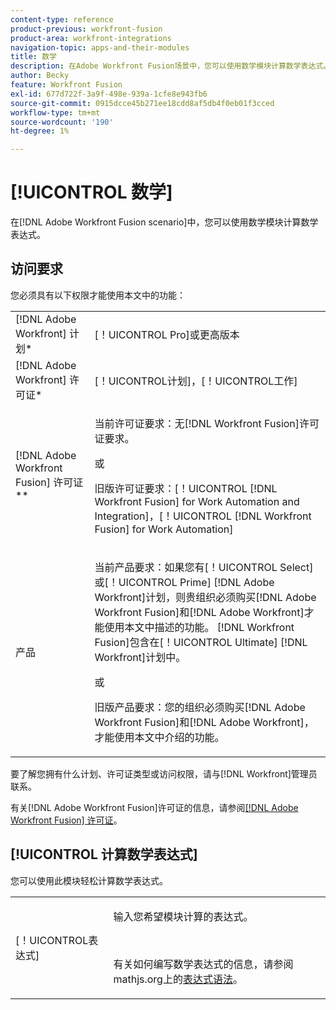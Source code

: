 ```yaml
---
content-type: reference
product-previous: workfront-fusion
product-area: workfront-integrations
navigation-topic: apps-and-their-modules
title: 数学
description: 在Adobe Workfront Fusion场景中，您可以使用数学模块计算数学表达式。
author: Becky
feature: Workfront Fusion
exl-id: 677d722f-3a9f-498e-939a-1cfe8e943fb6
source-git-commit: 0915dcce45b271ee18cdd8af5db4f0eb01f3cced
workflow-type: tm+mt
source-wordcount: '190'
ht-degree: 1%

---
```


# [!UICONTROL 数学]

在[!DNL Adobe Workfront Fusion scenario]中，您可以使用数学模块计算数学表达式。

## 访问要求

您必须具有以下权限才能使用本文中的功能：

<table style="table-layout:auto"> 
 <col> 
 <col> 
 <tbody> 
  <tr> 
   <td role="rowheader">[!DNL Adobe Workfront] 计划*</td>
  <td> <p>[！UICONTROL Pro]或更高版本</p> </td>
  </tr> 
  <tr data-mc-conditions=""> 
   <td role="rowheader">[!DNL Adobe Workfront] 许可证*</td>
   <td> <p>[！UICONTROL计划]，[！UICONTROL工作]</p> </td> 
  </tr> 
  <tr> 
   <td role="rowheader">[!DNL Adobe Workfront Fusion] 许可证**</td> 
   <td>
   <p>当前许可证要求：无[!DNL Workfront Fusion]许可证要求。</p>
   <p>或</p>
   <p>旧版许可证要求：[！UICONTROL [!DNL Workfront Fusion] for Work Automation and Integration]，[！UICONTROL [!DNL Workfront Fusion] for Work Automation]</p>
   </td> 
  </tr> 
  <tr> 
   <td role="rowheader">产品</td> 
   <td>
   <p>当前产品要求：如果您有[！UICONTROL Select]或[！UICONTROL Prime] [!DNL Adobe Workfront]计划，则贵组织必须购买[!DNL Adobe Workfront Fusion]和[!DNL Adobe Workfront]才能使用本文中描述的功能。 [!DNL Workfront Fusion]包含在[！UICONTROL Ultimate] [!DNL Workfront]计划中。</p>
   <p>或</p>
   <p>旧版产品要求：您的组织必须购买[!DNL Adobe Workfront Fusion]和[!DNL Adobe Workfront]，才能使用本文中介绍的功能。</p>
   </td> 
  </tr> 
 </tbody> 
</table>

要了解您拥有什么计划、许可证类型或访问权限，请与[!DNL Workfront]管理员联系。

有关[!DNL Adobe Workfront Fusion]许可证的信息，请参阅[[!DNL Adobe Workfront Fusion] 许可证](../../workfront-fusion/get-started/license-automation-vs-integration.md)。

## [!UICONTROL 计算数学表达式]

您可以使用此模块轻松计算数学表达式。

<table style="table-layout:auto"> 
 <col> 
 <col> 
 <tbody> 
  <tr> 
   <td role="rowheader">[！UICONTROL表达式]</td> 
   <td> <p>输入您希望模块计算的表达式。 </p> <p> </p> <p>有关如何编写数学表达式的信息，请参阅mathjs.org上的<a href="https://mathjs.org/docs/expressions/syntax.html">表达式语法</a>。</p> </td> 
  </tr> 
 </tbody> 
</table>

